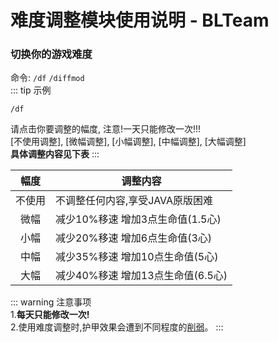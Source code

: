 # 难度调整模块使用说明 - BLTeam  
### 切换你的游戏难度 
命令: `/df` `/diffmod`    
::: tip 示例  
```
/df
```  
请点击你要调整的幅度, 注意!一天只能修改一次!!!  
[不使用调整], [微幅调整], [小幅调整], [中幅调整], [大幅调整]  
**具体调整内容见下表**
:::   

|幅度|调整内容|  
|:--:|-------|  
|不使用|不调整任何内容,享受JAVA原版困难|  
|微幅|减少10%移速 增加3点生命值(1.5心)|  
|小幅|减少20%移速 增加6点生命值(3心)|  
|中幅|减少35%移速 增加10点生命值(5心)|  
|大幅|减少40%移速 增加13点生命值(6.5心)|  

::: warning 注意事项  
1.**每天只能修改一次!**  
2.使用难度调整时,护甲效果会遭到不同程度的[削弱](../faq.md#为什么使用难度调整后跟调整前一样)。
:::  
